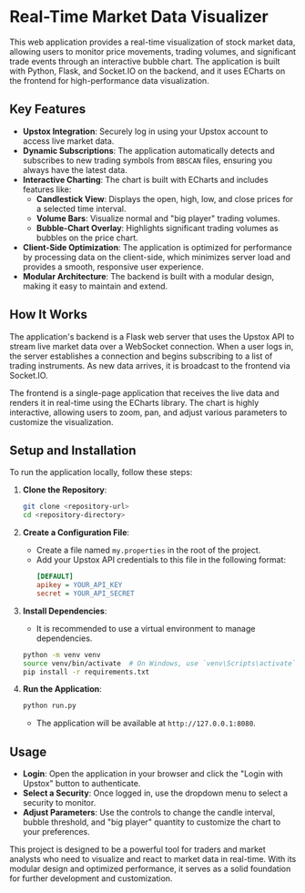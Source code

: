 # Real-Time Market Data Visualizer

This web application provides a real-time visualization of stock market data, allowing users to monitor price movements, trading volumes, and significant trade events through an interactive bubble chart. The application is built with Python, Flask, and Socket.IO on the backend, and it uses ECharts on the frontend for high-performance data visualization.

## Key Features

- **Upstox Integration**: Securely log in using your Upstox account to access live market data.
- **Dynamic Subscriptions**: The application automatically detects and subscribes to new trading symbols from `BBSCAN` files, ensuring you always have the latest data.
- **Interactive Charting**: The chart is built with ECharts and includes features like:
  - **Candlestick View**: Displays the open, high, low, and close prices for a selected time interval.
  - **Volume Bars**: Visualize normal and "big player" trading volumes.
  - **Bubble-Chart Overlay**: Highlights significant trading volumes as bubbles on the price chart.
- **Client-Side Optimization**: The application is optimized for performance by processing data on the client-side, which minimizes server load and provides a smooth, responsive user experience.
- **Modular Architecture**: The backend is built with a modular design, making it easy to maintain and extend.

## How It Works

The application's backend is a Flask web server that uses the Upstox API to stream live market data over a WebSocket connection. When a user logs in, the server establishes a connection and begins subscribing to a list of trading instruments. As new data arrives, it is broadcast to the frontend via Socket.IO.

The frontend is a single-page application that receives the live data and renders it in real-time using the ECharts library. The chart is highly interactive, allowing users to zoom, pan, and adjust various parameters to customize the visualization.

## Setup and Installation

To run the application locally, follow these steps:

1. **Clone the Repository**:
   ```bash
   git clone <repository-url>
   cd <repository-directory>
   ```

2. **Create a Configuration File**:
   - Create a file named `my.properties` in the root of the project.
   - Add your Upstox API credentials to this file in the following format:
     ```ini
     [DEFAULT]
     apikey = YOUR_API_KEY
     secret = YOUR_API_SECRET
     ```

3. **Install Dependencies**:
   - It is recommended to use a virtual environment to manage dependencies.
   ```bash
   python -m venv venv
   source venv/bin/activate  # On Windows, use `venv\Scripts\activate`
   pip install -r requirements.txt
   ```

4. **Run the Application**:
   ```bash
   python run.py
   ```
   - The application will be available at `http://127.0.0.1:8080`.

## Usage

- **Login**: Open the application in your browser and click the "Login with Upstox" button to authenticate.
- **Select a Security**: Once logged in, use the dropdown menu to select a security to monitor.
- **Adjust Parameters**: Use the controls to change the candle interval, bubble threshold, and "big player" quantity to customize the chart to your preferences.

This project is designed to be a powerful tool for traders and market analysts who need to visualize and react to market data in real-time. With its modular design and optimized performance, it serves as a solid foundation for further development and customization.